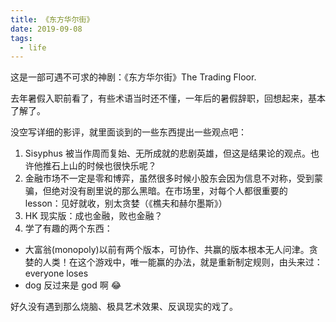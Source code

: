 ```yaml
---
title: 《东方华尔街》
date: 2019-09-08
tags:
  - life
---
```


这是一部可遇不可求的神剧：《东方华尔街》The Trading Floor.

<!-- more -->

去年暑假入职前看了，有些术语当时还不懂，一年后的暑假辞职，回想起来，基本了解了。

没空写详细的影评，就里面谈到的一些东西提出一些观点吧：

1. Sisyphus 被当作周而复始、无所成就的悲剧英雄，但这是结果论的观点。也许他推石上山的时候也很快乐呢？
2. 金融市场不一定是零和博弈，虽然很多时候小股东会因为信息不对称，受到蒙骗，但绝对没有剧里说的那么黑暗。在市场里，对每个人都很重要的 lesson：见好就收，别太贪婪（《樵夫和赫尔墨斯》）
3. HK 现实版：成也金融，败也金融？
4. 学了有趣的两个东西：

- 大富翁(monopoly)以前有两个版本，可协作、共赢的版本根本无人问津。贪婪的人类！在这个游戏中，唯一能赢的办法，就是重新制定规则，由头来过：everyone loses
- dog 反过来是 god 啊 😂

好久没有遇到那么烧脑、极具艺术效果、反讽现实的戏了。
